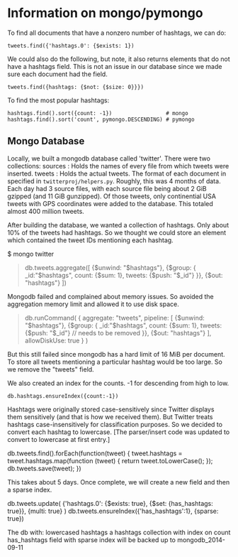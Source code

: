 Information on mongo/pymongo
============================

To find all documents that have a nonzero number of hashtags,
we can do:

    tweets.find({'hashtags.0': {$exists: 1})

We could also do the following, but note, it also returns elements that 
do not have a hashtags field. This is not an issue in our database since
we made sure each document had the field.

    tweets.find({hashtags: {$not: {$size: 0}}})

To find the most popular hashtags:

    hashtags.find().sort({count: -1})                 # mongo
    hashtags.find().sort('count', pymongo.DESCENDING) # pymongo

Mongo Database
--------------
Locally, we built a mongodb database called 'twitter'.
There were two collections:
    sources : Holds the names of every file from which tweets were inserted.
    tweets  : Holds the actual tweets.
The format of each document in specified in `twitterproj/helpers.py`.
Roughly, this was 4 months of data. Each day had 3 source files, with each
source file being about 2 GiB gzipped (and 11 GiB gunzipped). Of those
tweets, only continential USA tweets with GPS coordinates were added to 
the database. This totaled almost 400 million tweets.

After building the database, we wanted a collection of hashtags.
Only about 10% of the tweets had hashtags. So we thought we could store
an element which contained the tweet IDs mentioning each hashtag.

$ mongo twitter
> db.tweets.aggregate([
    {$unwind: "$hashtags"},
    {$group: {
        _id:"$hashtags", 
        count: {$sum: 1},
        tweets: {$push: "$_id"}
    }},
    {$out: "hashtags"}
])

Mongodb failed and complained about memory issues. So avoided the 
aggregation memory limit and allowed it to use disk space.

> db.runCommand(
    { aggregate: "tweets",
      pipeline: [
        {$unwind: "$hashtags"},
        {$group: {
            _id:"$hashtags", 
            count: {$sum: 1},
            tweets: {$push: "$_id"} // needs to be removed
        }},
        {$out: "hashtags"}
      ],
      allowDiskUse: true
    }
)

But this still failed since mongodb has a hard limit of 16 MiB per document.
To store all tweets mentioning a particular hashtag would be too large.
So we remove the "tweets" field.

We also created an index for the counts.
-1 for descending from high to low.

    db.hashtags.ensureIndex({count:-1})

Hashtags were originally stored case-sensitively since Twitter displays 
them sensitively (and that is how we received them). But Twitter treats 
hashtags case-insensitively for classification purposes. So we decided to
convert each hashtag to lowercase. [The parser/insert code was updated 
to convert to lowercase at first entry.]

db.tweets.find().forEach(function(tweet) {
    tweet.hashtags = tweet.hashtags.map(function (tweet) {
        return tweet.toLowerCase();
    });
    db.tweets.save(tweet);
})

This takes about 5 days. Once complete, we will create a new field and 
then a sparse index.

db.tweets.update(
    {'hashtags.0': {$exists: true},
    {$set: {has_hashtags: true}},
    {multi: true}
)
db.tweets.ensureIndex({'has_hashtags':1}, {sparse: true})

The db with:
    lowercased hashtags
    a hashtags collection
        with index on count
    has_hashtags field
        with sparse index
will be backed up to mongodb_2014-09-11


